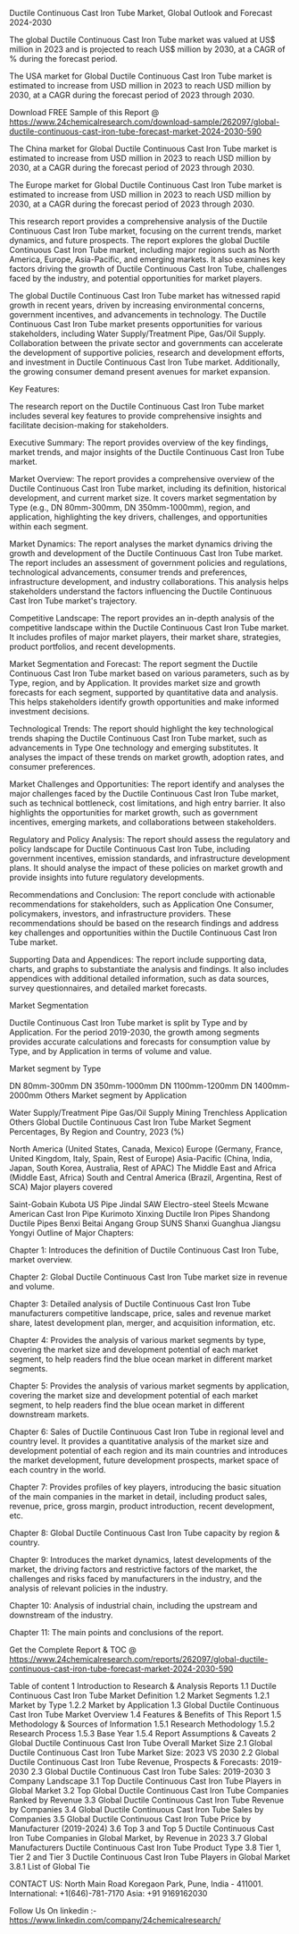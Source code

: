 Ductile Continuous Cast Iron Tube Market, Global Outlook and Forecast 2024-2030

The global Ductile Continuous Cast Iron Tube market was valued at US$ million in 2023 and is projected to reach US$ million by 2030, at a CAGR of % during the forecast period.

The USA market for Global Ductile Continuous Cast Iron Tube market is estimated to increase from USD million in 2023 to reach USD million by 2030, at a CAGR during the forecast period of 2023 through 2030.

Download FREE Sample of this Report @ https://www.24chemicalresearch.com/download-sample/262097/global-ductile-continuous-cast-iron-tube-forecast-market-2024-2030-590

The China market for Global Ductile Continuous Cast Iron Tube market is estimated to increase from USD million in 2023 to reach USD million by 2030, at a CAGR during the forecast period of 2023 through 2030.

The Europe market for Global Ductile Continuous Cast Iron Tube market is estimated to increase from USD million in 2023 to reach USD million by 2030, at a CAGR during the forecast period of 2023 through 2030.

This research report provides a comprehensive analysis of the Ductile Continuous Cast Iron Tube market, focusing on the current trends, market dynamics, and future prospects. The report explores the global Ductile Continuous Cast Iron Tube market, including major regions such as North America, Europe, Asia-Pacific, and emerging markets. It also examines key factors driving the growth of Ductile Continuous Cast Iron Tube, challenges faced by the industry, and potential opportunities for market players.

The global Ductile Continuous Cast Iron Tube market has witnessed rapid growth in recent years, driven by increasing environmental concerns, government incentives, and advancements in technology. The Ductile Continuous Cast Iron Tube market presents opportunities for various stakeholders, including Water Supply/Treatment Pipe, Gas/Oil Supply. Collaboration between the private sector and governments can accelerate the development of supportive policies, research and development efforts, and investment in Ductile Continuous Cast Iron Tube market. Additionally, the growing consumer demand present avenues for market expansion.

Key Features:

The research report on the Ductile Continuous Cast Iron Tube market includes several key features to provide comprehensive insights and facilitate decision-making for stakeholders.

Executive Summary: The report provides overview of the key findings, market trends, and major insights of the Ductile Continuous Cast Iron Tube market.

Market Overview: The report provides a comprehensive overview of the Ductile Continuous Cast Iron Tube market, including its definition, historical development, and current market size. It covers market segmentation by Type (e.g., DN 80mm-300mm, DN 350mm-1000mm), region, and application, highlighting the key drivers, challenges, and opportunities within each segment.

Market Dynamics: The report analyses the market dynamics driving the growth and development of the Ductile Continuous Cast Iron Tube market. The report includes an assessment of government policies and regulations, technological advancements, consumer trends and preferences, infrastructure development, and industry collaborations. This analysis helps stakeholders understand the factors influencing the Ductile Continuous Cast Iron Tube market's trajectory.

Competitive Landscape: The report provides an in-depth analysis of the competitive landscape within the Ductile Continuous Cast Iron Tube market. It includes profiles of major market players, their market share, strategies, product portfolios, and recent developments.

Market Segmentation and Forecast: The report segment the Ductile Continuous Cast Iron Tube market based on various parameters, such as by Type, region, and by Application. It provides market size and growth forecasts for each segment, supported by quantitative data and analysis. This helps stakeholders identify growth opportunities and make informed investment decisions.

Technological Trends: The report should highlight the key technological trends shaping the Ductile Continuous Cast Iron Tube market, such as advancements in Type One technology and emerging substitutes. It analyses the impact of these trends on market growth, adoption rates, and consumer preferences.

Market Challenges and Opportunities: The report identify and analyses the major challenges faced by the Ductile Continuous Cast Iron Tube market, such as technical bottleneck, cost limitations, and high entry barrier. It also highlights the opportunities for market growth, such as government incentives, emerging markets, and collaborations between stakeholders.

Regulatory and Policy Analysis: The report should assess the regulatory and policy landscape for Ductile Continuous Cast Iron Tube, including government incentives, emission standards, and infrastructure development plans. It should analyse the impact of these policies on market growth and provide insights into future regulatory developments.

Recommendations and Conclusion: The report conclude with actionable recommendations for stakeholders, such as Application One Consumer, policymakers, investors, and infrastructure providers. These recommendations should be based on the research findings and address key challenges and opportunities within the Ductile Continuous Cast Iron Tube market.

Supporting Data and Appendices: The report include supporting data, charts, and graphs to substantiate the analysis and findings. It also includes appendices with additional detailed information, such as data sources, survey questionnaires, and detailed market forecasts.

Market Segmentation

Ductile Continuous Cast Iron Tube market is split by Type and by Application. For the period 2019-2030, the growth among segments provides accurate calculations and forecasts for consumption value by Type, and by Application in terms of volume and value.

Market segment by Type

DN 80mm-300mm
DN 350mm-1000mm
DN 1100mm-1200mm
DN 1400mm-2000mm
Others
Market segment by Application

Water Supply/Treatment Pipe
Gas/Oil Supply
Mining
Trenchless Application
Others
Global Ductile Continuous Cast Iron Tube Market Segment Percentages, By Region and Country, 2023 (%)

North America (United States, Canada, Mexico)
Europe (Germany, France, United Kingdom, Italy, Spain, Rest of Europe)
Asia-Pacific (China, India, Japan, South Korea, Australia, Rest of APAC)
The Middle East and Africa (Middle East, Africa)
South and Central America (Brazil, Argentina, Rest of SCA)
Major players covered

Saint-Gobain
Kubota
US Pipe
Jindal SAW
Electro-steel Steels
Mcwane
American Cast Iron Pipe
Kurimoto
Xinxing Ductile Iron Pipes
Shandong Ductile Pipes
Benxi Beitai
Angang Group
SUNS
Shanxi Guanghua
Jiangsu Yongyi
Outline of Major Chapters:

Chapter 1: Introduces the definition of Ductile Continuous Cast Iron Tube, market overview.

Chapter 2: Global Ductile Continuous Cast Iron Tube market size in revenue and volume.

Chapter 3: Detailed analysis of Ductile Continuous Cast Iron Tube manufacturers competitive landscape, price, sales and revenue market share, latest development plan, merger, and acquisition information, etc.

Chapter 4: Provides the analysis of various market segments by type, covering the market size and development potential of each market segment, to help readers find the blue ocean market in different market segments.

Chapter 5: Provides the analysis of various market segments by application, covering the market size and development potential of each market segment, to help readers find the blue ocean market in different downstream markets.

Chapter 6: Sales of Ductile Continuous Cast Iron Tube in regional level and country level. It provides a quantitative analysis of the market size and development potential of each region and its main countries and introduces the market development, future development prospects, market space of each country in the world.

Chapter 7: Provides profiles of key players, introducing the basic situation of the main companies in the market in detail, including product sales, revenue, price, gross margin, product introduction, recent development, etc.

Chapter 8: Global Ductile Continuous Cast Iron Tube capacity by region & country.

Chapter 9: Introduces the market dynamics, latest developments of the market, the driving factors and restrictive factors of the market, the challenges and risks faced by manufacturers in the industry, and the analysis of relevant policies in the industry.

Chapter 10: Analysis of industrial chain, including the upstream and downstream of the industry.

Chapter 11: The main points and conclusions of the report.

Get the Complete Report & TOC @ https://www.24chemicalresearch.com/reports/262097/global-ductile-continuous-cast-iron-tube-forecast-market-2024-2030-590

Table of content
1 Introduction to Research & Analysis Reports
1.1 Ductile Continuous Cast Iron Tube Market Definition
1.2 Market Segments
1.2.1 Market by Type
1.2.2 Market by Application
1.3 Global Ductile Continuous Cast Iron Tube Market Overview
1.4 Features & Benefits of This Report
1.5 Methodology & Sources of Information
1.5.1 Research Methodology
1.5.2 Research Process
1.5.3 Base Year
1.5.4 Report Assumptions & Caveats
2 Global Ductile Continuous Cast Iron Tube Overall Market Size
2.1 Global Ductile Continuous Cast Iron Tube Market Size: 2023 VS 2030
2.2 Global Ductile Continuous Cast Iron Tube Revenue, Prospects & Forecasts: 2019-2030
2.3 Global Ductile Continuous Cast Iron Tube Sales: 2019-2030
3 Company Landscape
3.1 Top Ductile Continuous Cast Iron Tube Players in Global Market
3.2 Top Global Ductile Continuous Cast Iron Tube Companies Ranked by Revenue
3.3 Global Ductile Continuous Cast Iron Tube Revenue by Companies
3.4 Global Ductile Continuous Cast Iron Tube Sales by Companies
3.5 Global Ductile Continuous Cast Iron Tube Price by Manufacturer (2019-2024)
3.6 Top 3 and Top 5 Ductile Continuous Cast Iron Tube Companies in Global Market, by Revenue in 2023
3.7 Global Manufacturers Ductile Continuous Cast Iron Tube Product Type
3.8 Tier 1, Tier 2 and Tier 3 Ductile Continuous Cast Iron Tube Players in Global Market
3.8.1 List of Global Tie

CONTACT US:
North Main Road Koregaon Park, Pune, India - 411001.
International: +1(646)-781-7170
Asia: +91 9169162030

Follow Us On linkedin :- https://www.linkedin.com/company/24chemicalresearch/
